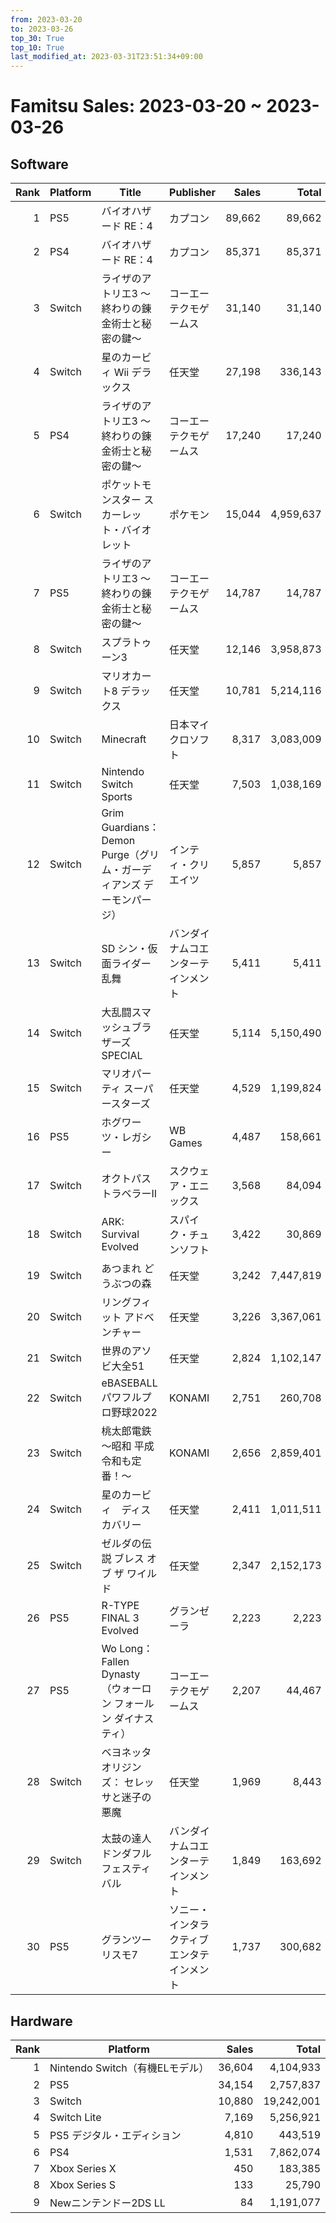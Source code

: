 ```yaml
---
from: 2023-03-20
to: 2023-03-26
top_30: True
top_10: True
last_modified_at: 2023-03-31T23:51:34+09:00
---
```

# Famitsu Sales: 2023-03-20 ~ 2023-03-26
## Software
| Rank | Platform | Title | Publisher | Sales | Total | Rate | New |
| -: | -- | -- | -- | -: | -: | -: | -- |
| 1 | PS5 | バイオハザード RE：4 | カプコン | 89,662 | 89,662 | 20% | **New** |
| 2 | PS4 | バイオハザード RE：4 | カプコン | 85,371 | 85,371 | 20% | **New** |
| 3 | Switch | ライザのアトリエ3 〜終わりの錬金術士と秘密の鍵〜 | コーエーテクモゲームス | 31,140 | 31,140 | 40% | **New** |
| 4 | Switch | 星のカービィ Wii デラックス | 任天堂 | 27,198 | 336,143 | 20% |  |
| 5 | PS4 | ライザのアトリエ3 〜終わりの錬金術士と秘密の鍵〜 | コーエーテクモゲームス | 17,240 | 17,240 | 40% | **New** |
| 6 | Switch | ポケットモンスター スカーレット・バイオレット | ポケモン | 15,044 | 4,959,637 | 20% |  |
| 7 | PS5 | ライザのアトリエ3 〜終わりの錬金術士と秘密の鍵〜 | コーエーテクモゲームス | 14,787 | 14,787 | 40% | **New** |
| 8 | Switch | スプラトゥーン3 | 任天堂 | 12,146 | 3,958,873 | 20% |  |
| 9 | Switch | マリオカート8 デラックス | 任天堂 | 10,781 | 5,214,116 | 20% |  |
| 10 | Switch | Minecraft | 日本マイクロソフト | 8,317 | 3,083,009 | 20% |  |
| 11 | Switch | Nintendo Switch Sports | 任天堂 | 7,503 | 1,038,169 | 20% |  |
| 12 | Switch | Grim Guardians： Demon Purge（グリム・ガーディアンズ デーモンパージ） | インティ・クリエイツ | 5,857 | 5,857 | 40% | **New** |
| 13 | Switch | SD シン・仮面ライダー 乱舞 | バンダイナムコエンターテインメント | 5,411 | 5,411 | 60% | **New** |
| 14 | Switch | 大乱闘スマッシュブラザーズ SPECIAL | 任天堂 | 5,114 | 5,150,490 | 20% |  |
| 15 | Switch | マリオパーティ スーパースターズ | 任天堂 | 4,529 | 1,199,824 | 20% |  |
| 16 | PS5 | ホグワーツ・レガシー | WB Games | 4,487 | 158,661 | 20% |  |
| 17 | Switch | オクトパストラベラーII | スクウェア・エニックス | 3,568 | 84,094 | 40% |  |
| 18 | Switch | ARK: Survival Evolved | スパイク・チュンソフト | 3,422 | 30,869 | 40% |  |
| 19 | Switch | あつまれ どうぶつの森 | 任天堂 | 3,242 | 7,447,819 | 20% |  |
| 20 | Switch | リングフィット アドベンチャー | 任天堂 | 3,226 | 3,367,061 | 20% |  |
| 21 | Switch | 世界のアソビ大全51 | 任天堂 | 2,824 | 1,102,147 | 20% |  |
| 22 | Switch | eBASEBALLパワフルプロ野球2022 | KONAMI | 2,751 | 260,708 | 20% |  |
| 23 | Switch | 桃太郎電鉄 〜昭和 平成 令和も定番！〜 | KONAMI | 2,656 | 2,859,401 | 20% |  |
| 24 | Switch | 星のカービィ　ディスカバリー | 任天堂 | 2,411 | 1,011,511 | 20% |  |
| 25 | Switch | ゼルダの伝説 ブレス オブ ザ ワイルド | 任天堂 | 2,347 | 2,152,173 | 20% |  |
| 26 | PS5 | R-TYPE FINAL 3 Evolved | グランゼーラ | 2,223 | 2,223 | 60% | **New** |
| 27 | PS5 | Wo Long： Fallen Dynasty（ウォーロン フォールン ダイナスティ） | コーエーテクモゲームス | 2,207 | 44,467 | 20% |  |
| 28 | Switch | ベヨネッタ オリジンズ： セレッサと迷子の悪魔 | 任天堂 | 1,969 | 8,443 | 60% |  |
| 29 | Switch | 太鼓の達人 ドンダフルフェスティバル | バンダイナムコエンターテインメント | 1,849 | 163,692 | 20% |  |
| 30 | PS5 | グランツーリスモ7 | ソニー・インタラクティブエンタテインメント | 1,737 | 300,682 | 20% |  |

## Hardware
| Rank | Platform | Sales | Total |
| -: | -- | -: | -: |
| 1 | Nintendo Switch（有機ELモデル） | 36,604 | 4,104,933 |
| 2 | PS5 | 34,154 | 2,757,837 |
| 3 | Switch | 10,880 | 19,242,001 |
| 4 | Switch Lite | 7,169 | 5,256,921 |
| 5 | PS5 デジタル・エディション | 4,810 | 443,519 |
| 6 | PS4 | 1,531 | 7,862,074 |
| 7 | Xbox Series X | 450 | 183,385 |
| 8 | Xbox Series S | 133 | 25,790 |
| 9 | Newニンテンドー2DS LL | 84 | 1,191,077 |
